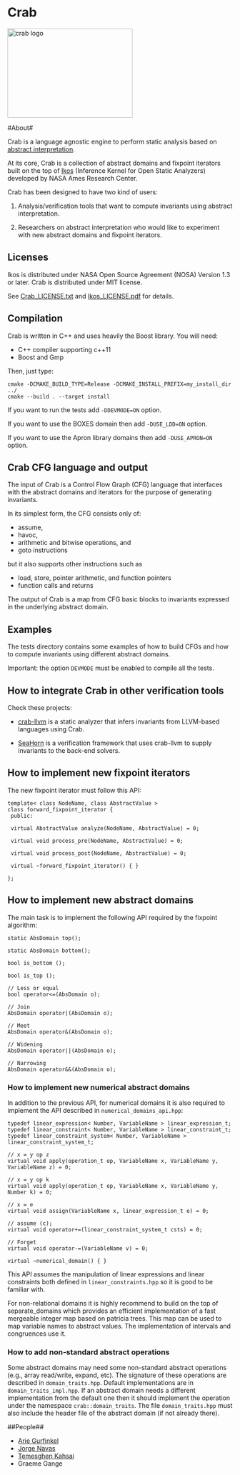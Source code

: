 # Crab #

<img src="http://i.imgur.com/IDKhq5h.png" alt="crab logo" width=280 height=200 />

#About#

Crab is a language agnostic engine to perform static analysis based on
[abstract interpretation](https://en.wikipedia.org/wiki/Abstract_interpretation).

At its core, Crab is a collection of abstract domains and fixpoint
iterators built on the top of
[Ikos](http://ti.arc.nasa.gov/opensource/ikos/) (Inference Kernel for
Open Static Analyzers) developed by NASA Ames Research Center.

Crab has been designed to have two kind of users:

1.  Analysis/verification tools that want to compute invariants using
    abstract interpretation.

2.  Researchers on abstract interpretation who would like to
    experiment with new abstract domains and fixpoint iterators.

## Licenses ##

Ikos is distributed under NASA Open Source Agreement (NOSA)
Version 1.3 or later. Crab is distributed under MIT license.

See [Crab_LICENSE.txt](Crab_LICENSE.txt) and
[Ikos_LICENSE.pdf](Ikos_LICENSE.pdf) for details.

## Compilation ##

Crab is written in C++ and uses heavily the Boost library. You will
need:

- C++ compiler supporting c++11
- Boost and Gmp 

Then, just type:

    cmake -DCMAKE_BUILD_TYPE=Release -DCMAKE_INSTALL_PREFIX=my_install_dir ../
    cmake --build . --target install 

If you want to run the tests add `-DDEVMODE=ON` option.

If you want to use the BOXES domain then add `-DUSE_LDD=ON` option.

If you want to use the Apron library domains then add `-DUSE_APRON=ON` option.

## Crab CFG language and output ##

The input of Crab is a Control Flow Graph (CFG) language that
interfaces with the abstract domains and iterators for the purpose of
generating invariants.

In its simplest form, the CFG consists only of:

- assume,
- havoc, 
- arithmetic and bitwise operations, and
- goto instructions

but it also supports other instructions such as

- load, store, pointer arithmetic, and function pointers
- function calls and returns

The output of Crab is a map from CFG basic blocks to invariants
expressed in the underlying abstract domain.

## Examples ##

The tests directory contains some examples of how to build CFGs and
how to compute invariants using different abstract domains.

Important: the option `DEVMODE` must be enabled to compile all the
tests.

## How to integrate Crab in other verification tools ##

Check these projects:

- [crab-llvm](https://github.com/seahorn/crab-llvm) is a static
analyzer that infers invariants from LLVM-based languages using Crab.

- [SeaHorn](https://github.com/seahorn) is a verification framework
that uses crab-llvm to supply invariants to the back-end solvers.

## How to implement new fixpoint iterators ##

The new fixpoint iterator must follow this API:

    template< class NodeName, class AbstractValue >
    class forward_fixpoint_iterator {
     public:
	 
     virtual AbstractValue analyze(NodeName, AbstractValue) = 0;
    
     virtual void process_pre(NodeName, AbstractValue) = 0;
    
     virtual void process_post(NodeName, AbstractValue) = 0;
    
     virtual ~forward_fixpoint_iterator() { }
	 
    }; 

## How to implement new abstract domains ##

The main task is to implement the following API required by the
fixpoint algorithm:
  
    static AbsDomain top();
    
    static AbsDomain bottom();
    
    bool is_bottom ();

    bool is_top ();

    // Less or equal
    bool operator<=(AbsDomain o);

    // Join
    AbsDomain operator|(AbsDomain o);

    // Meet
    AbsDomain operator&(AbsDomain o);

    // Widening
    AbsDomain operator||(AbsDomain o);

    // Narrowing 
    AbsDomain operator&&(AbsDomain o);
    
### How to implement new numerical abstract domains ###

In addition to the previous API, for numerical domains it is also
required to implement the API described in `numerical_domains_api.hpp`:

    typedef linear_expression< Number, VariableName > linear_expression_t;
    typedef linear_constraint< Number, VariableName > linear_constraint_t;
    typedef linear_constraint_system< Number, VariableName > linear_constraint_system_t;
  
    // x = y op z
    virtual void apply(operation_t op, VariableName x, VariableName y, VariableName z) = 0; 

    // x = y op k
    virtual void apply(operation_t op, VariableName x, VariableName y, Number k) = 0; 

    // x = e
    virtual void assign(VariableName x, linear_expression_t e) = 0; 

    // assume (c);
    virtual void operator+=(linear_constraint_system_t csts) = 0;

    // Forget
    virtual void operator-=(VariableName v) = 0;

    virtual ~numerical_domain() { }
      
This API assumes the manipulation of linear expressions and linear
constraints both defined in `linear_constraints.hpp` so it is good to be
familiar with.

For non-relational domains it is highly recommend to build on the top
of separate_domains which provides an efficient implementation of a
fast mergeable integer map based on patricia trees. This map can be
used to map variable names to abstract values. The implementation of
intervals and congruences use it.

### How to add non-standard abstract operations ###

Some abstract domains may need some non-standard abstract operations
(e.g., array read/write, expand, etc). The signature of these
operations are described in `domain_traits.hpp`. Default
implementations are in `domain_traits_impl.hpp`. If an abstract domain
needs a different implementation from the default one then it should
implement the operation under the namespace `crab::domain_traits`. The
file `domain_traits.hpp` must also include the header file of the
abstract domain (if not already there).

##People##

* [Arie Gurfinkel](arieg.bitbucket.org)
* [Jorge Navas](http://ti.arc.nasa.gov/profile/jorge/)
* [Temesghen Kahsai](http://www.lememta.info/)
* Graeme Gange 
